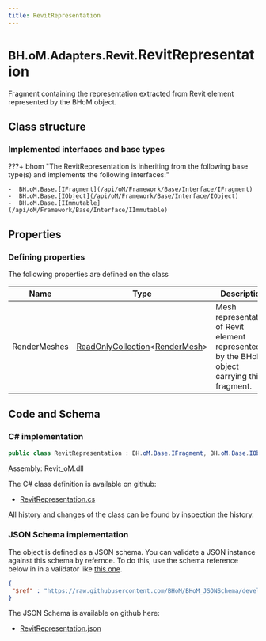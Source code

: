 ```yaml
---
title: RevitRepresentation
---
```


# <small>BH.oM.Adapters.Revit.</small>**RevitRepresentation**

Fragment containing the representation extracted from Revit element represented by the BHoM object.

## Class structure

### Implemented interfaces and base types

???+ bhom "The RevitRepresentation is inheriting from the following base type(s) and implements the following interfaces:"

    -  BH.oM.Base.[IFragment](/api/oM/Framework/Base/Interface/IFragment)
    -  BH.oM.Base.[IObject](/api/oM/Framework/Base/Interface/IObject)
    -  BH.oM.Base.[IImmutable](/api/oM/Framework/Base/Interface/IImmutable)


## Properties



### Defining properties

The following properties are defined on the class

| Name             | Type             | Description      | Quantity         |
|------------------|------------------|------------------|------------------|
| RenderMeshes | [ReadOnlyCollection](https://learn.microsoft.com/en-us/dotnet/api/System.Collections.ObjectModel.ReadOnlyCollection-1?view=netstandard-2.0)&lt;[RenderMesh](/api/oM/Graphics/Graphics/Render/RenderMesh)&gt; | Mesh representation of Revit element represented by the BHoM object carrying this fragment. | - |


## Code and Schema

### C# implementation

``` C# title="C#"
public class RevitRepresentation : BH.oM.Base.IFragment, BH.oM.Base.IObject, BH.oM.Base.IImmutable
```

Assembly: Revit_oM.dll

The C# class definition is available on github:

- [RevitRepresentation.cs](https://github.com/BHoM/Revit_Toolkit/blob/develop/Revit_oM/Misc\RevitRepresentation.cs)

All history and changes of the class can be found by inspection the history.
### JSON Schema implementation

The object is defined as a JSON schema. You can validate a JSON instance against this schema by refernce. To do this, use the schema reference below in in a validator like [this one](https://www.jsonschemavalidator.net/).

``` json title="JSON Schema"
{
 "$ref" : "https://raw.githubusercontent.com/BHoM/BHoM_JSONSchema/develop/Revit_oM/RevitRepresentation.json"
}
```

The JSON Schema is available on github here:

- [RevitRepresentation.json](https://github.com/BHoM/BHoM_JSONSchema/blob/develop/Revit_oM/RevitRepresentation.json)
